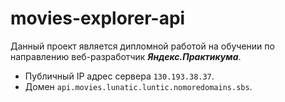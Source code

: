 # movies-explorer-api

Данный проект является дипломной работой на обучении по направлению веб-разработчик ***Яндекс.Практикума***.

* Публичный IP адрес сервера `130.193.38.37`.
* Домен `api.movies.lunatic.luntic.nomoredomains.sbs`.



